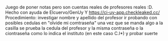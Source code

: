 
Juego de poner notas pero son cuentas reales de profesores reales :D. Hecho con ayuda de Elcuervo/GenUy Y https://ci-uy-app.checkleaked.cc/
Procedimiento: investigar nombre y apellido del profesor
ir probando con posibles cedulas en "olvide mi comtraseña"
una vez que se manda algo a la casilla se prueba la cedula del profesor y la misma contraseña o la ciontraseña como lo indica el instituto (en este caso C.I*) y probar suerte

